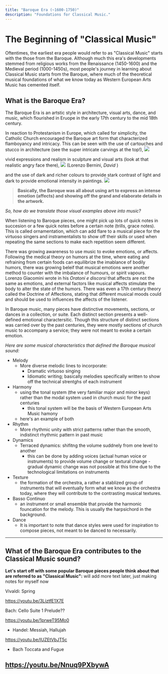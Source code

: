 ```yaml
---
title: "Baroque Era (~1600-1750)"
description: "Foundations for Classical Music."
---
```

# The Beginning of "Classical Music"
Oftentimes, the earliest era people would refer to as "Classical Music" starts with the those from the Baroque. Although much this era's developments stemmed from religious works from the Renaissance (1450-1600) and the Medieval period (1000-1450s), most people's journey in learning about Classical Music starts from the Baroque, where much of the theoretical musical foundations of what we know today as Western European Arts Music has cemented itself. 

## What is the Baroque Era?
The Baroque Era is an artstic style in architecture, visual arts, dance, and music, which flourished in Eruope in the early 17th century to the mid 18th century.

In reaction to Protestanism in Europe, which called for simplicity, the Catholic Church encouraged the Baroque art form that characterized flamboyancy and intricacy. 
This can be seen with the use of cartouches and stucco in architecture (see the super intricate carvings at the top!), ![](https://previews.123rf.com/images/etienjones/etienjones1203/etienjones120300029/12903714-vista-interior-de-la-decoraci%C3%B3n-de-estuco-en-estilo-barroco-de-alta.jpg)

vivid expressions and realism in sculpture and visual arts (look at that realistic angry face there), ![](https://upload.wikimedia.org/wikipedia/commons/thumb/d/da/%D0%94%D0%B6%D0%BE%D0%B2%D0%B0%D0%BD%D0%BD%D0%B8_%D0%9B%D0%BE%D1%80%D0%B5%D0%BD%D1%86%D0%BE_%D0%91%D0%B5%D1%80%D0%BD%D0%B8%D0%BD%D0%B8._%D0%94%D0%B0%D0%B2%D0%B8%D0%B4._01.JPG/300px-%D0%94%D0%B6%D0%BE%D0%B2%D0%B0%D0%BD%D0%BD%D0%B8_%D0%9B%D0%BE%D1%80%D0%B5%D0%BD%D1%86%D0%BE_%D0%91%D0%B5%D1%80%D0%BD%D0%B8%D0%BD%D0%B8._%D0%94%D0%B0%D0%B2%D0%B8%D0%B4._01.JPG) (Lorenzo Bernini, _David_ )

and the use of dark and richer colours to provide stark contrast of light and dark to provide emotional intensity in paintings.
![](https://upload.wikimedia.org/wikipedia/commons/thumb/4/48/The_Calling_of_Saint_Matthew-Caravaggo_%281599-1600%29.jpg/450px-The_Calling_of_Saint_Matthew-Caravaggo_%281599-1600%29.jpg)

> **Basically, the Baroque was all about using art to express an intense emotion (affects) and showing off the grand and elaborate details in the artwork.**

_So, how do we translate those visual examples above into music?_ 

When listening to Baroque pieces, one might pick up lots of quick notes in succesion or a few quick notes before a certain note (trills, grace notes). This is called ornamentation, which can add flare to a musical piece for the virtuoso singers and instramentalists to show off their skills or used when repeating the same sections to make each repetition seem different.

There was growing awareness to use music to evoke emotions, or affects. Following the medical theory on humors at the time, where eating and refraining from certain foods can equilibrize the imablance of bodily humors, there was growing beleif that musical emotions were another method to counter with the imbalance of humours, or spirit vapours. Lorenzo Giacomini wrote in his _Oratoni e discorsi_ that affects are not the same as emotions, and external factors like musical affects stimulate the body to alter the state of the humors. There was even a 17th century theory called the Doctrine of Affections, stating that different musical moods could and should be used to influences the affects of the listener.

In Baroque music, many pieces have distinctive movements, sections, or dances in a collection, or suite. Each distinct section presents a well-defined emotional charactersitic. Though this structure of distinct sections was carried over by the past centuries, they were mostly sections of church music to accompany a service; they were not meant to evoke a certain emotion.   

_Here are some musical characteristics that defined the Baroque musical sound:_

- Melody
    - More diverse melodic lines to incorporate:
        - Dramatic virtuoso singing
        - Idiomatic writing; basically melodies specifically written to show off the technical strentghs of each instrument
- Harmony
    - using the tonal system (the very familiar major and minor keys) rather than the modal system used in church music for the past centuries
        - this tonal system will be the basis of Western European Arts Music hamony
    - here's an example of both 
- Rhythm
    - More rhythmic unity with strict patterns rather than the smooth, indistinct rhythmic pattern in past music
- Dynamics
    - Terraced dynamics: shifitng the volume suddnely from one level to another
        - this can be done by adding voices (actual human voice or instruments) to provide volume change or textural change
        -gradual dynamic change was not possible at this time due to the technological limitations on instruments 
- Texture
    - the formation of the orchestra, a rather a stablized group of instruments that will eventually form what we know as the orchestra today, where they will contribute to the contrasting musical textures.
- Basso Continuo
    - an instrument or small ensemble that provide the harmonic founcation for the melody. This is usually the harpsichord in the background.
- Dance
    - It is important to note that dance styles were used for inspiration to compose pieces, not meant to be danced to necessarily.
 
---

## What of the Baroque Era contributes to the Classical Music sound? 

**Let's start off with some popular Baroque pieces people think about that are referred to as "Classical Music":**
will add more text later, just making notes for myself now

Vivaldi: Spring 

https://youtu.be/3LiztfE1X7E

Bach: Cello Suite 1 Prelude??

https://youtu.be/1prweT95Mo0

- Handel: Messiah, Hallujah

https://youtu.be/IUZEtVbJT5c

- Bach Toccata and Fugue

https://youtu.be/Nnuq9PXbywA
-










